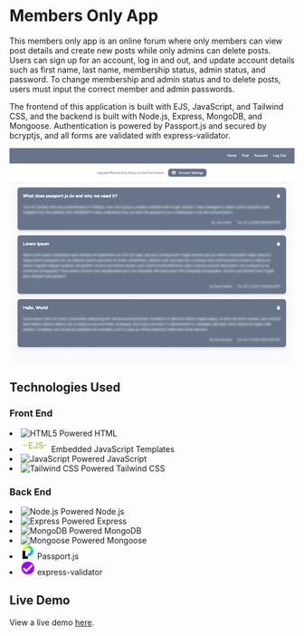 # Members Only App

This members only app is an online forum where only members can view post details and create new posts while only admins can delete posts. Users can sign up for an account, log in and out, and update account details such as first name, last name, membership status, admin status, and password. To change membership and admin status and to delete posts, users must input the correct member and admin passwords.

The frontend of this application is built with EJS, JavaScript, and Tailwind CSS, and the backend is built with Node.js, Express, MongoDB, and Mongoose. Authentication is powered by Passport.js and secured by bcryptjs, and all forms are validated with express-validator.

<p align="center">
    <a href="">
        <img
            src="./public/images/membersonly.jpg"
            alt="Members Only App Preview">
        </img>
    </a>
</p>

## Technologies Used

### Front End

<div>
    <li style="margin: auto">
        <img src="https://cdn.jsdelivr.net/gh/devicons/devicon@latest/icons/html5/html5-original.svg" width="auto" height="25" alt="HTML5 Powered" title="HTML5 Powered">
        HTML
    </li>
    <li style="margin: auto">
        <img src="./public/images/ejs.png" width="auto" height="25" alt="EJS Powered" title="EJS Powered">
        Embedded JavaScript Templates
    </li>
    <li>
        <img src="https://cdn.jsdelivr.net/gh/devicons/devicon@latest/icons/javascript/javascript-original.svg" width="auto" height="25" alt="JavaScript Powered" title="JavaScript Powered"/>
        JavaScript
    </li>
    <li>
        <img src="https://cdn.jsdelivr.net/gh/devicons/devicon@latest/icons/tailwindcss/tailwindcss-original.svg" width="auto" height="25" alt="Tailwind CSS Powered" title="Tailwind CSS Powered"/>
        Tailwind CSS
    </li>

</div>

### Back End

<div>
    <li>
        <img src="https://cdn.jsdelivr.net/gh/devicons/devicon@latest/icons/nodejs/nodejs-original.svg" width="auto" height="25" alt="Node.js Powered" title="Node.js Powered"/>
        Node.js
    </li>
        <li>
        <img src="https://cdn.jsdelivr.net/gh/devicons/devicon@latest/icons/express/express-original.svg" width="auto" height="25" alt="Express Powered" title="Express Powered"/>
        Express
    </li>
    <li>
        <img src="https://cdn.jsdelivr.net/gh/devicons/devicon@latest/icons/mongodb/mongodb-original.svg" width="auto" height="25" alt="MongoDB Powered" title="MongoDB Powered"/>
        MongoDB
    </li>
    <li>
        <img src="https://cdn.jsdelivr.net/gh/devicons/devicon@latest/icons/mongoose/mongoose-original.svg" width="auto" height="25" alt="Mongoose Powered" title="Mongoose Powered"/>
        Mongoose
    </li>
    <li>
        <img src="./public/images/passportjs.png" width="auto" height="25" alt="Passport.js Powered" title="Passport.js Powered"/>
        Passport.js
    </li>
        <li>
        <img src="./public/images/express_validator.svg" width="auto" height="25" alt="Express-Validator Powered" title="Express-Validator Powered"/>
        express-validator
    </li>
</div>

## Live Demo

View a live demo [here]().
